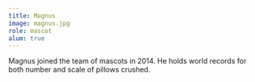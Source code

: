 ```yaml
---
title: Magnus
image: magnus.jpg
role: mascot
alum: true
---
```


Magnus joined the team of mascots in 2014.
He holds world records for both number and scale of pillows crushed.
